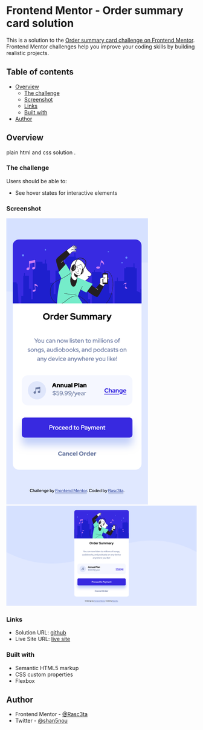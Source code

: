 # Frontend Mentor - Order summary card solution

This is a solution to the [Order summary card challenge on Frontend Mentor](https://www.frontendmentor.io/challenges/order-summary-component-QlPmajDUj). Frontend Mentor challenges help you improve your coding skills by building realistic projects.

## Table of contents

- [Overview](#overview)
  - [The challenge](#the-challenge)
  - [Screenshot](#screenshot)
  - [Links](#links)
  - [Built with](#built-with)
- [Author](#author)

## Overview

plain html and css solution .

### The challenge

Users should be able to:

- See hover states for interactive elements

### Screenshot

![mobile](./screenShots/mobile.png)
![desktop](./screenShots/desktop.png)

### Links

- Solution URL: [github](https://github.com/rasc3ta/order_summary_card)
- Live Site URL: [live site](https://rasc3ta.github.io/order_summary_card)

### Built with

- Semantic HTML5 markup
- CSS custom properties
- Flexbox

## Author

- Frontend Mentor - [@Rasc3ta](https://www.frontendmentor.io/profile/Rasc3ta)
- Twitter - [@shan5nou](https://www.twitter.com/shan5nou)
